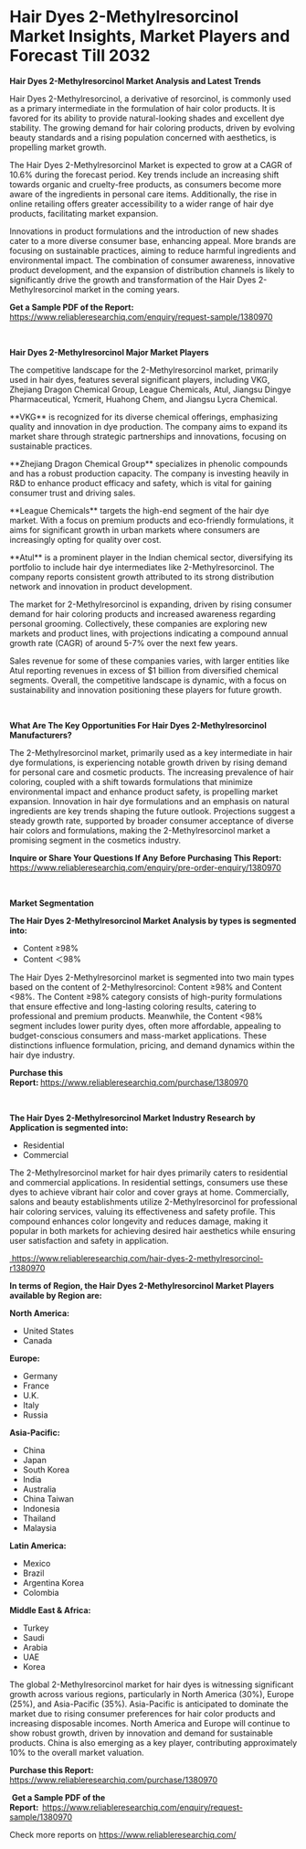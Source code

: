<p><h1>Hair Dyes 2-Methylresorcinol Market Insights, Market Players and Forecast Till 2032</h1></p><p><strong>Hair Dyes 2-Methylresorcinol Market Analysis and Latest Trends</strong></p>
<p><p>Hair Dyes 2-Methylresorcinol, a derivative of resorcinol, is commonly used as a primary intermediate in the formulation of hair color products. It is favored for its ability to provide natural-looking shades and excellent dye stability. The growing demand for hair coloring products, driven by evolving beauty standards and a rising population concerned with aesthetics, is propelling market growth.</p><p>The Hair Dyes 2-Methylresorcinol Market is expected to grow at a CAGR of 10.6% during the forecast period. Key trends include an increasing shift towards organic and cruelty-free products, as consumers become more aware of the ingredients in personal care items. Additionally, the rise in online retailing offers greater accessibility to a wider range of hair dye products, facilitating market expansion. </p><p>Innovations in product formulations and the introduction of new shades cater to a more diverse consumer base, enhancing appeal. More brands are focusing on sustainable practices, aiming to reduce harmful ingredients and environmental impact. The combination of consumer awareness, innovative product development, and the expansion of distribution channels is likely to significantly drive the growth and transformation of the Hair Dyes 2-Methylresorcinol market in the coming years.</p></p>
<p><strong>Get a Sample PDF of the Report:&nbsp;</strong> <a href="https://www.reliableresearchiq.com/enquiry/request-sample/1380970?utm_campaign=3006&utm_medium=2&utm_source=Github&utm_content=ia&utm_term=02042025&utm_id=hair-dyes-2-methylresorcinol">https://www.reliableresearchiq.com/enquiry/request-sample/1380970</a></p>
<p>&nbsp;</p>
<p><strong>Hair Dyes 2-Methylresorcinol Major Market Players</strong></p>
<p><p>The competitive landscape for the 2-Methylresorcinol market, primarily used in hair dyes, features several significant players, including VKG, Zhejiang Dragon Chemical Group, League Chemicals, Atul, Jiangsu Dingye Pharmaceutical, Ycmerit, Huahong Chem, and Jiangsu Lycra Chemical. </p><p>**VKG** is recognized for its diverse chemical offerings, emphasizing quality and innovation in dye production. The company aims to expand its market share through strategic partnerships and innovations, focusing on sustainable practices. </p><p>**Zhejiang Dragon Chemical Group** specializes in phenolic compounds and has a robust production capacity. The company is investing heavily in R&D to enhance product efficacy and safety, which is vital for gaining consumer trust and driving sales.</p><p>**League Chemicals** targets the high-end segment of the hair dye market. With a focus on premium products and eco-friendly formulations, it aims for significant growth in urban markets where consumers are increasingly opting for quality over cost.</p><p>**Atul** is a prominent player in the Indian chemical sector, diversifying its portfolio to include hair dye intermediates like 2-Methylresorcinol. The company reports consistent growth attributed to its strong distribution network and innovation in product development.</p><p>The market for 2-Methylresorcinol is expanding, driven by rising consumer demand for hair coloring products and increased awareness regarding personal grooming. Collectively, these companies are exploring new markets and product lines, with projections indicating a compound annual growth rate (CAGR) of around 5-7% over the next few years.</p><p>Sales revenue for some of these companies varies, with larger entities like Atul reporting revenues in excess of $1 billion from diversified chemical segments. Overall, the competitive landscape is dynamic, with a focus on sustainability and innovation positioning these players for future growth.</p></p>
<p>&nbsp;</p>
<p><strong>What Are The Key Opportunities For Hair Dyes 2-Methylresorcinol Manufacturers?</strong></p>
<p><p>The 2-Methylresorcinol market, primarily used as a key intermediate in hair dye formulations, is experiencing notable growth driven by rising demand for personal care and cosmetic products. The increasing prevalence of hair coloring, coupled with a shift towards formulations that minimize environmental impact and enhance product safety, is propelling market expansion. Innovation in hair dye formulations and an emphasis on natural ingredients are key trends shaping the future outlook. Projections suggest a steady growth rate, supported by broader consumer acceptance of diverse hair colors and formulations, making the 2-Methylresorcinol market a promising segment in the cosmetics industry.</p></p>
<p><strong>Inquire or Share Your Questions If Any Before Purchasing This Report:</strong> <a href="https://www.reliableresearchiq.com/enquiry/pre-order-enquiry/1380970?utm_campaign=3006&utm_medium=2&utm_source=Github&utm_content=ia&utm_term=02042025&utm_id=hair-dyes-2-methylresorcinol">https://www.reliableresearchiq.com/enquiry/pre-order-enquiry/1380970</a></p>
<p>&nbsp;</p>
<p><strong>Market Segmentation</strong></p>
<p><strong>The Hair Dyes 2-Methylresorcinol Market Analysis by types is segmented into:</strong></p>
<p><ul><li>Content ≥98%</li><li>Content ＜98%</li></ul></p>
<p><p>The Hair Dyes 2-Methylresorcinol market is segmented into two main types based on the content of 2-Methylresorcinol: Content ≥98% and Content <98%. The Content ≥98% category consists of high-purity formulations that ensure effective and long-lasting coloring results, catering to professional and premium products. Meanwhile, the Content <98% segment includes lower purity dyes, often more affordable, appealing to budget-conscious consumers and mass-market applications. These distinctions influence formulation, pricing, and demand dynamics within the hair dye industry.</p></p>
<p><strong>Purchase this Report:&nbsp;</strong><a href="https://www.reliableresearchiq.com/purchase/1380970?utm_campaign=3006&utm_medium=2&utm_source=Github&utm_content=ia&utm_term=02042025&utm_id=hair-dyes-2-methylresorcinol">https://www.reliableresearchiq.com/purchase/1380970</a></p>
<p>&nbsp;</p>
<p><strong>The Hair Dyes 2-Methylresorcinol Market Industry Research by Application is segmented into:</strong></p>
<p><ul><li>Residential</li><li>Commercial</li></ul></p>
<p><p>The 2-Methylresorcinol market for hair dyes primarily caters to residential and commercial applications. In residential settings, consumers use these dyes to achieve vibrant hair color and cover grays at home. Commercially, salons and beauty establishments utilize 2-Methylresorcinol for professional hair coloring services, valuing its effectiveness and safety profile. This compound enhances color longevity and reduces damage, making it popular in both markets for achieving desired hair aesthetics while ensuring user satisfaction and safety in application.</p></p>
<p><a href="https://www.reliableresearchiq.com/hair-dyes-2-methylresorcinol-r1380970?utm_campaign=3006&utm_medium=2&utm_source=Github&utm_content=ia&utm_term=02042025&utm_id=hair-dyes-2-methylresorcinol">&nbsp;https://www.reliableresearchiq.com/hair-dyes-2-methylresorcinol-r1380970</a></p>
<p><strong>In terms of Region, the Hair Dyes 2-Methylresorcinol Market Players available by Region are:</strong></p>
<p>
    <p> <strong> North America: </strong>
        <ul>
            <li>United States</li>
            <li>Canada</li>
        </ul>
        </p> 
    <p> <strong> Europe: </strong>
        <ul>
            <li>Germany</li>
            <li>France</li>
            <li>U.K.</li>
            <li>Italy</li>
            <li>Russia</li>
        </ul>
        </p> 
    <p> <strong> Asia-Pacific: </strong>
        <ul>
            <li>China</li>
            <li>Japan</li>
            <li>South Korea</li>
            <li>India</li>
            <li>Australia</li>
            <li>China Taiwan</li>
            <li>Indonesia</li>
            <li>Thailand</li>
            <li>Malaysia</li>
        </ul>
        </p> 
    <p> <strong> Latin America: </strong>
        <ul>
            <li>Mexico</li>
            <li>Brazil</li>
            <li>Argentina Korea</li>
            <li>Colombia</li>
        </ul>
        </p> 
    <p> <strong> Middle East & Africa: </strong>
        <ul>
            <li>Turkey</li>
            <li>Saudi</li>
            <li>Arabia</li>
            <li>UAE</li>
            <li>Korea</li>
        </ul>
    </p>
    </p>
<p><p>The global 2-Methylresorcinol market for hair dyes is witnessing significant growth across various regions, particularly in North America (30%), Europe (25%), and Asia-Pacific (35%). Asia-Pacific is anticipated to dominate the market due to rising consumer preferences for hair color products and increasing disposable incomes. North America and Europe will continue to show robust growth, driven by innovation and demand for sustainable products. China is also emerging as a key player, contributing approximately 10% to the overall market valuation.</p></p>
<p><strong>Purchase this Report: </strong><a href="https://www.reliableresearchiq.com/purchase/1380970?utm_campaign=3006&utm_medium=2&utm_source=Github&utm_content=ia&utm_term=02042025&utm_id=hair-dyes-2-methylresorcinol">https://www.reliableresearchiq.com/purchase/1380970</a></p>
<p>&nbsp;<strong>Get a Sample PDF of the Report:&nbsp;&nbsp;</strong><a href="https://www.reliableresearchiq.com/enquiry/request-sample/1380970?utm_campaign=3006&utm_medium=2&utm_source=Github&utm_content=ia&utm_term=02042025&utm_id=hair-dyes-2-methylresorcinol">https://www.reliableresearchiq.com/enquiry/request-sample/1380970</a></p>
<p><strong></strong></p>
<p>Check more reports on <a href="https://www.reliableresearchiq.com/?utm_campaign=3006&utm_medium=2&utm_source=Github&utm_content=ia&utm_term=02042025&utm_id=hair-dyes-2-methylresorcinol">https://www.reliableresearchiq.com/</a></p>